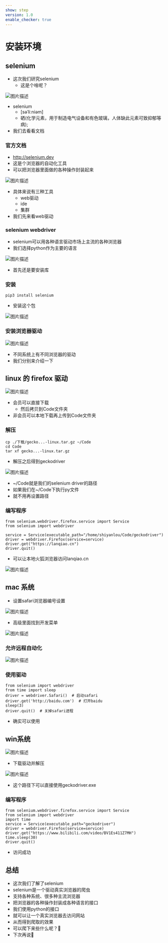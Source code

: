 ```yaml
---
show: step
version: 1.0
enable_checker: true
---
```


# 安装环境

## selenium

- 这次我们研究selenium
	- 这是个啥呢？

![图片描述](https://doc.shiyanlou.com/courses/uid1190679-20220912-1662988447606/wm)

- selenium 	
	- [səˈliːniəm]
	- 硒(化学元素，用于制造电气设备和有色玻璃，人体缺此元素可致抑郁等病);
- 我们去看看文档

### 官方文档

- http://selenium.dev
- 这是个浏览器的自动化工具
- 可以把浏览器里面做的各种操作封装起来

![图片描述](https://doc.shiyanlou.com/courses/uid1190679-20220913-1663030859407/wm)

- 具体来说有三种工具
	- web驱动
	- ide
	- 集群
- 我们先来看web驱动

### selenium webdriver

- selenium可以用各种语言驱动市场上主流的各种浏览器
- 我们选择python作为主要的语言

![图片描述](https://doc.shiyanlou.com/courses/uid1190679-20220913-1663031366776/wm)

- 首先还是要安装库

### 安装

```
pip3 install selenium
```

- 安装这个包

![图片描述](https://doc.shiyanlou.com/courses/uid1190679-20220913-1663031315821/wm)

### 安装浏览器驱动

![图片描述](https://doc.shiyanlou.com/courses/uid1190679-20220913-1663031456239/wm)

- 不同系统上有不同浏览器的驱动
- 我们分别来介绍一下

## linux 的 firefox 驱动

![图片描述](https://doc.shiyanlou.com/courses/uid1190679-20220913-1663031729922/wm)

- 会员可以直接下载
	- 然后拷贝到Code文件夹
- 非会员可以本地下载再上传到Code文件夹

### 解压

```
cp ./下载/gecko...-linux.tar.gz ~/Code
cd Code
tar xf gecko...-linux.tar.gz
```

- 解压之后得到geckodriver

![图片描述](https://doc.shiyanlou.com/courses/uid1190679-20220913-1663031999173/wm)

- ~/Code就是我们的selenium driver的路径
- 如果我们在~/Code下执行py文件
- 就不用再设置路径

### 编写程序

```
from selenium.webdriver.firefox.service import Service
from selenium import webdriver

service = Service(executable_path="/home/shiyanlou/Code/geckodriver")
driver = webdriver.Firefox(service=service)
driver.get("https://lanqiao.cn")
driver.quit()
```

- 可以让本地火狐浏览器访问lanqiao.cn

![图片描述](https://doc.shiyanlou.com/courses/uid1190679-20220913-1663032402800/wm)

## mac 系统

- 设置safari浏览器编号设置

![图片描述](https://doc.shiyanlou.com/courses/uid1190679-20220913-1663032615566/wm)

- 高级里面找到开发菜单

![图片描述](https://doc.shiyanlou.com/courses/uid1190679-20220913-1663032640931/wm)

### 允许远程自动化

![图片描述](https://doc.shiyanlou.com/courses/uid1190679-20220913-1663032665339/wm)

### 使用驱动

```
from selenium import webdriver
from time import sleep
driver = webdriver.Safari()  # 启动safari
driver.get('http://baidu.com')  # 打开baidu
sleep(3)
driver.quit()  # 关掉safari进程
```

- 确实可以使用

## win系统

![图片描述](https://doc.shiyanlou.com/courses/uid1190679-20220913-1663033340485/wm)

- 下载驱动并解压

![图片描述](https://doc.shiyanlou.com/courses/uid1190679-20220913-1663033377999/wm)

- 这个路径下可以直接使用geckodriver.exe

### 编写程序

```
from selenium.webdriver.firefox.service import Service
from selenium import webdriver
import time
service = Service(executable_path="geckodriver")
driver = webdriver.Firefox(service=service)
driver.get("https://www.bilibili.com/video/BV1Es411Z7MH")
time.sleep(30)
driver.quit()
```

- 访问成功

## 总结

- 这次我们了解了selenium
- selenium是一个驱动真实浏览器的爬虫
- 支持各种系统、很多种主流浏览器
- 把浏览器的各种操作封装成各种语言的接口
- 我们使用python的接口
- 就可以让一个真实浏览器去访问网站
- 从而得到爬取的效果
- 可以爬下来些什么呢？🤔
- 下次再说👋